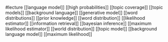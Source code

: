 #lecture
[[language model]]
[[high probabilities]]
[[topic coverage]]
[[topic models]]
[[background language]]
[[generative model]]
[[word distributions]]
[[prior knowledge]]
[[word distribution]]
[[likelihood estimator]]
[[information retrieval]]
[[bayesian inference]]
[[maximum likelihood estimator]]
[[world distribution]]
[[topic model]]
[[background language model]]
[[maximum likelihood]]
